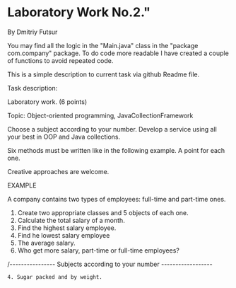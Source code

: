 # Laboratory Work No.2."
By Dmitriy Futsur

You may find all the logic in the "Main.java" class in the "package com.company" package.
To do code more readable I have created a couple of functions to avoid repeated code.

This is a simple description to current task via github Readme file.

Task description:

Laboratory work. (6 points)

Topic: Object-oriented programming,  JavaCollectionFramework

Choose a subject according to your number. Develop a service using all your best in OOP and Java collections.

Six methods must be written like in the following example. A point for each one.

Creative approaches are welcome.

EXAMPLE

 A company contains two types of employees:  full-time and  part-time ones.
1. Create two appropriate classes and 5 objects of each one.
2. Calculate   the total salary of a month.
3. Find the highest salary employee.
4. Find he lowest salary employee
5.  The average salary.
6. Who get more salary, part-time or full-time employees?

/----------------  Subjects according to your number ------------------

    4. Sugar packed and by weight.



 